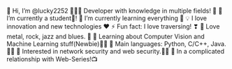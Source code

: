 👋 Hi, I’m @lucky2252
👨🏻‍💻 Developer with knowledge in multiple fields! 🤞
🔭 I’m currently a student🌱!
🌱 I’m currently learning everything 🤣
💡 I love innovation and new technologies ❤
⚡ Fun fact: I love traversing! ❣
🎵 Love metal, rock, jazz and blues. 🎵
🌱 Learning about Computer Vision and Machine Learning stuff(Newbie)🤸‍♂️
🌟 Main languages: Python, C/C++, Java.👨‍💻
🚩 Interested in network security and web security.🏴‍☠️
💖 In a complicated relationship with Web-Series!📺
